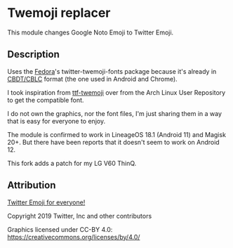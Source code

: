 # Twemoji replacer

This module changes Google Noto Emoji to Twitter Emoji.

## Description

Uses the [Fedora](https://fedoraproject.org/)'s twitter-twemoji-fonts package because it's already in [CBDT/CBLC](https://docs.microsoft.com/en-us/windows/win32/directwrite/color-fonts#what-kinds-of-color-fonts-does-windows-support) format (the one used in Android and Chrome).

I took inspiration from [ttf-twemoji](https://aur.archlinux.org/packages/ttf-twemoji/) over from the Arch Linux User Repository to get the compatible font.

I do not own the graphics, nor the font files, I'm just sharing them in a way that is easy for everyone to enjoy.

The module is confirmed to work in LineageOS 18.1 (Android 11) and Magisk 20+. But there have been reports that it doesn't seem to work on Android 12.

This fork adds a patch for my LG V60 ThinQ.

## Attribution

[Twitter Emoji for everyone!](https://github.com/twitter/twemoji)

Copyright 2019 Twitter, Inc and other contributors

Graphics licensed under CC-BY 4.0: https://creativecommons.org/licenses/by/4.0/

